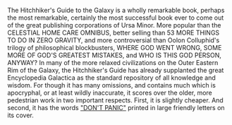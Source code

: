 The Hitchhiker's Guide to the Galaxy is a wholly remarkable book,
perhaps the most remarkable, certainly the most successful book ever to come out
of the great publishing corporations of Ursa Minor.
More popular than the CELESTIAL HOME CARE OMNIBUS, better selling than 53 MORE
THINGS TO DO IN ZERO GRAVITY, and more controversial than Oolon Colluphid's
trilogy of philosophical blockbusters, WHERE GOD WENT WRONG, SOME MORE OF GOD'S
GREATEST MISTAKES, and WHO IS THIS GOD PERSON, ANYWAY?
In many of the more relaxed civilizations on the Outer Eastern Rim of the Galaxy,
the Hitchhiker's Guide has already supplanted the great Encyclopedia
Galactica as the standard repository of all knowledge and wisdom. For though it
has many omissions, and contains much which is apocryphal, or at least wildly
inaccurate, it scores over the older, more pedestrian work in two important respects.
First, it is slightly cheaper. And second, it has the words ["DON'T PANIC"](../alchemy/alchemy.md) printed in
large friendly letters on its cover.
